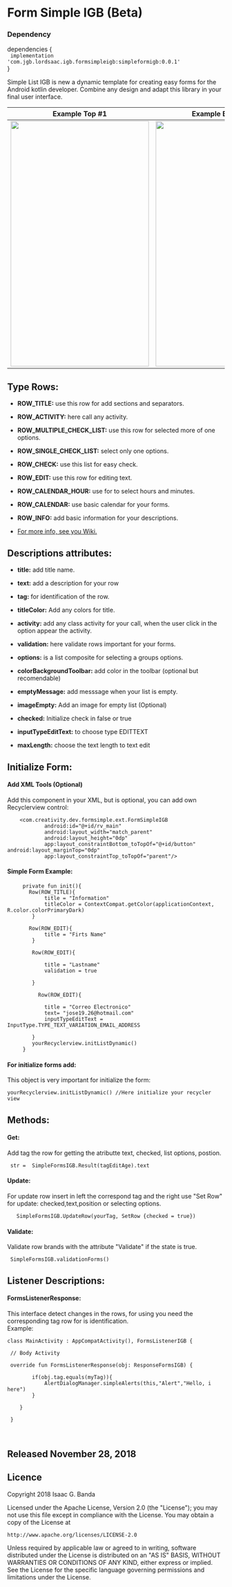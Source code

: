 # Form Simple IGB (Beta)

### Dependency

dependencies {<br>
` implementation 'com.jgb.lordsaac.igb.formsimpleigb:simpleformigb:0.0.1'`
 <br>
}

Simple List IGB is new a dynamic template for creating easy forms for the Android kotlin developer. Combine any design and adapt this library in your final user interface.

<p align="center">

|Example Top #1|Example Buttom #2|
|:----:|:----:|
|<img  height="568" width="320" src="https://github.com/LordSaac/FormSimpleIGB/blob/master/Media/Screenshot_20181224-103520.png">|<img  height="568" width="320" src="https://github.com/LordSaac/FormSimpleIGB/blob/master/Media/Screenshot_20181224-103524.png">|
</p>



## Type Rows: 
*	**ROW_TITLE:** use this row for add sections and separators. 

*	**ROW_ACTIVITY:** here call any activity. 

*	**ROW_MULTIPLE_CHECK_LIST:** use this row for selected more of one options.

*	**ROW_SINGLE_CHECK_LIST:** select only one options.

*	**ROW_CHECK:** use this list for easy check.

*	**ROW_EDIT:** use this row for editing text.

*	**ROW_CALENDAR_HOUR:** use for to select hours and minutes.

*	**ROW_CALENDAR:** use basic calendar for your forms.

*	**ROW_INFO:** add basic information for your descriptions.  

*  [For more info, see you Wiki.](https://github.com/LordSaac/Form-Simple-IGB/wiki)

## Descriptions attributes: 

*	**title:** add title name.

*	**text:** add a description for your row

*	**tag:** for identification of the row.

*	**titleColor:** Add any colors for title.

*	**activity:** add any class activity for your call, when the user click in the option appear the activity.

*	**validation:** here validate rows important for your forms.

*	**options:** is a list composite for selecting a groups options.

*	**colorBackgroundToolbar:** add color in the toolbar (optional but recomendable)

*	**emptyMessage:** add messsage when your list is empty.

*	**imageEmpty:** Add an image for empty list (Optional)

*	**checked:** Initialize check in false or true

*	**inputTypeEditText:** to choose type EDITTEXT

*	**maxLength:** choose the text length to text edit

## Initialize Form:  
#### Add XML Tools (Optional)
Add this component in your XML, but is optional, you can add own Recyclerview control: 
```
    <com.creativity.dev.formsimple.ext.FormSimpleIGB
            android:id="@+id/rv_main"
            android:layout_width="match_parent"
            android:layout_height="0dp"
            app:layout_constraintBottom_toTopOf="@+id/button" android:layout_marginTop="0dp"
            app:layout_constraintTop_toTopOf="parent"/>
```
#### Simple Form Example:  
```
     private fun init(){
       Row(ROW_TITLE){ 
            title = "Information"
            titleColor = ContextCompat.getColor(applicationContext, R.color.colorPrimaryDark) 
        }
        
       Row(ROW_EDIT){
            title = "Firts Name" 
        }

        Row(ROW_EDIT){

            title = "Lastname"
            validation = true

        }
        
          Row(ROW_EDIT){

            title = "Correo Electronico"
            text= "jose19.26@hotmail.com"
            inputTypeEditText = InputType.TYPE_TEXT_VARIATION_EMAIL_ADDRESS 

        } 
        yourRecyclerview.initListDynamic()       
     } 
```

#### For initialize forms add: 
This object is very important for initialize the form: 
```
yourRecyclerview.initListDynamic() //Here initialize your recycler view
```
## Methods:
#### Get:
Add tag the row for getting the atributte text, checked, list options, postion. 
```
 str =  SimpleFormsIGB.Result(tagEditAge).text 
```
#### Update:
For update row insert in left the correspond tag and the right use "Set Row" for update: checked,text,position or selecting options.
```
   SimpleFormsIGB.UpdateRow(yourTag, SetRow {checked = true})
```
#### Validate:
Validate row brands with the attribute "Validate" if the state is true. 
```
 SimpleFormsIGB.validationForms() 
```
## Listener Descriptions: 
#### FormsListenerResponse: 
This interface detect changes in the rows, for using you need the corresponding tag row for is identification. 
<br>
Example:
```
class MainActivity : AppCompatActivity(), FormsListenerIGB {
 
 // Body Activity
 
 override fun FormsListenerResponse(obj: ResponseFormsIGB) {

        if(obj.tag.equals(myTag)){
            AlertDialogManager.simpleAlerts(this,"Alert","Hello, i here")
        }

    }
   
 }
```
<br>
<h2>Released November 28, 2018</h2>

## Licence

Copyright 2018 Isaac G. Banda

Licensed under the Apache License, Version 2.0 (the "License");
you may not use this file except in compliance with the License.
You may obtain a copy of the License at

    http://www.apache.org/licenses/LICENSE-2.0

Unless required by applicable law or agreed to in writing, software
distributed under the License is distributed on an "AS IS" BASIS,
WITHOUT WARRANTIES OR CONDITIONS OF ANY KIND, either express or implied.
See the License for the specific language governing permissions and
limitations under the License.

